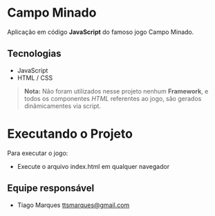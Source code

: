 # Campo Minado

Aplicação em código **JavaScript** do famoso jogo Campo Minado.

## Tecnologias

* JavaScript 
* HTML / CSS



> **Nota:** Não foram utilizados nesse projeto nenhum **Framework**, e todos os componentes *HTML* referentes ao jogo, são gerados dinâmicamentes via script.


# Executando o Projeto
Para executar o jogo:
* Execute o arquivo index.html em qualquer navegador


## Equipe responsável
* Tiago Marques
ttsmarques@gmail.com

